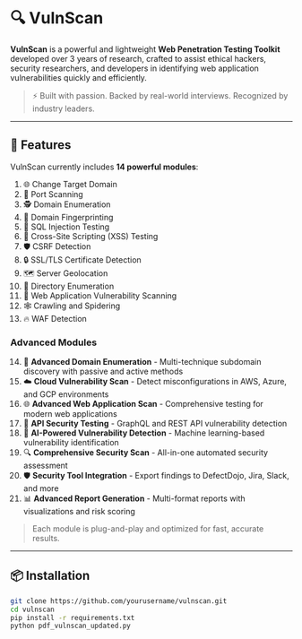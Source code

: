 # 🔍 VulnScan

**VulnScan** is a powerful and lightweight **Web Penetration Testing Toolkit** developed over 3 years of research, crafted to assist ethical hackers, security researchers, and developers in identifying web application vulnerabilities quickly and efficiently.

> ⚡ Built with passion. Backed by real-world interviews. Recognized by industry leaders.

---

## 🚀 Features

VulnScan currently includes **14 powerful modules**:

1. 🌐 Change Target Domain  
2. 🔌 Port Scanning  
3. 🕵️ Domain Enumeration  
4. 🧬 Domain Fingerprinting  
5. 🧪 SQL Injection Testing  
6. 💉 Cross-Site Scripting (XSS) Testing  
7. 🛡️ CSRF Detection  
8. 🔒 SSL/TLS Certificate Detection  
9. 🗺️ Server Geolocation  
10. 📂 Directory Enumeration  
11. 🧱 Web Application Vulnerability Scanning  
12. 🕸️ Crawling and Spidering  
13. 🔥 WAF Detection

### Advanced Modules

14. 🚀 **Advanced Domain Enumeration** - Multi-technique subdomain discovery with passive and active methods
15. ☁️ **Cloud Vulnerability Scan** - Detect misconfigurations in AWS, Azure, and GCP environments
16. 🌐 **Advanced Web Application Scan** - Comprehensive testing for modern web applications
17. 🔌 **API Security Testing** - GraphQL and REST API vulnerability detection
18. 🤖 **AI-Powered Vulnerability Detection** - Machine learning-based vulnerability identification
19. 🔍 **Comprehensive Security Scan** - All-in-one automated security assessment
20. 🛡️ **Security Tool Integration** - Export findings to DefectDojo, Jira, Slack, and more
21. 📊 **Advanced Report Generation** - Multi-format reports with visualizations and risk scoring


> Each module is plug-and-play and optimized for fast, accurate results.

---


## 📦 Installation

```bash
git clone https://github.com/yourusername/vulnscan.git
cd vulnscan
pip install -r requirements.txt
python pdf_vulnscan_updated.py


